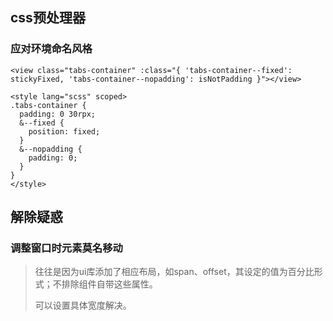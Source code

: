 ## css预处理器

### 应对环境命名风格

```react
<view class="tabs-container" :class="{ 'tabs-container--fixed': stickyFixed, 'tabs-container--nopadding': isNotPadding }"></view>

<style lang="scss" scoped>
.tabs-container {
  padding: 0 30rpx;
  &--fixed {
    position: fixed;
  }
  &--nopadding {
    padding: 0;
  }
}
</style>
```



## 解除疑惑



### 调整窗口时元素莫名移动

> 往往是因为ui库添加了相应布局，如span、offset，其设定的值为百分比形式；不排除组件自带这些属性。
>
> 可以设置具体宽度解决。



